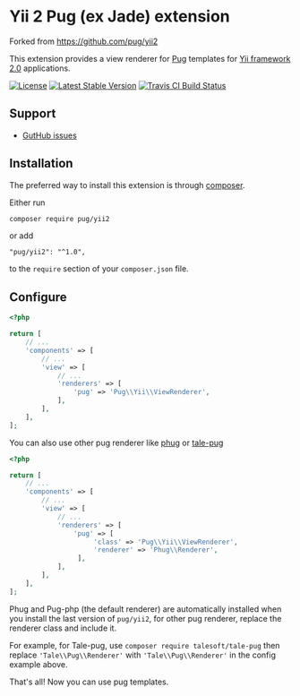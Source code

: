 Yii 2 Pug (ex Jade) extension
===============================

Forked from https://github.com/pug/yii2

This extension provides a view renderer for [Pug](https://pugjs.org/) templates
for [Yii framework 2.0](http://www.yiiframework.com/) applications.

[![License](https://poser.pugx.org/pug/yii2/license.svg)](https://packagist.org/packages/pug/yii2)
[![Latest Stable Version](https://poser.pugx.org/pug/yii2/v/stable.svg)](https://packagist.org/packages/pug/yii2)
[![Travis CI Build Status](https://travis-ci.org/pug-php/pug-yii2.svg)](https://travis-ci.org/pug-php/pug-yii2)

Support
-------
* [GutHub issues](https://github.com/pug-php/pug-yii2/issues)

Installation
------------

The preferred way to install this extension is through [composer](https://getcomposer.org/).

Either run

```bash
composer require pug/yii2
```

or add

```
"pug/yii2": "^1.0",
```

to the `require` section of your `composer.json` file.

Configure
---------
```php
<?php

return [
	// ...
	'components' => [
		// ...
		'view' => [
		    // ...
            'renderers' => [
            	'pug' => 'Pug\\Yii\\ViewRenderer',
            ],
		],
	],
];
```

You can also use other pug renderer like
[phug](https://www.phug-lang.com) or
[tale-pug](https://github.com/Talesoft/tale-pug)
```php
<?php

return [
	// ...
	'components' => [
		// ...
		'view' => [
		    // ...
            'renderers' => [
            	'pug' => [
                     'class' => 'Pug\\Yii\\ViewRenderer',
                     'renderer' => 'Phug\\Renderer',
                 ],
            ],
		],
	],
];
```
Phug and Pug-php (the default renderer) are automatically installed
when you install the last version of `pug/yii2`, for other pug renderer,
replace the renderer class and include it.

For example, for Tale-pug, use `composer require talesoft/tale-pug`
then replace `'Tale\\Pug\\Renderer'` with `'Tale\\Pug\\Renderer'`
in the config example above.

That's all! Now you can use pug templates.

